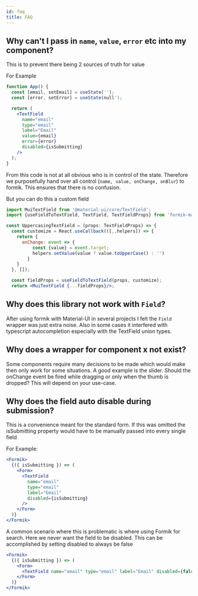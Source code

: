 ```yaml
---
id: faq
title: FAQ
---
```


## Why can't I pass in `name`, `value`, `error` etc into my component?

This is to prevent there being 2 sources of truth for value

For Example

```jsx
function App() {
  const [email, setEmail] = useState('');
  const [error, setError] = useState(null');

  return (
    <TextField
      name="email"
      type="email"
      label="Email"
      value={email}
      error={error}
      disabled={isSubmitting}
    />
  );
}
```

From this code is not at all obvious who is in control of the state. Therefore we purposefully hand over all control (`name, value, onChange, onBlur`) to formik. This ensures that there is no confusion.

But you can do this a custom field

```jsx
import MuiTextField from '@material-ui/core/TextField';
import {useFieldToTextField, TextField, TextFieldProps} from 'formik-material-ui';

const UppercasingTextField = (props: TextFieldProps) => {
  const customize = React.useCallback(([,,helpers]) => {
    return {
      onChange: event => {
          const {value} = event.target;
          helpers.setValue(value ? value.toUpperCase() : '')
        }
    }
  }, []);

  const fieldProps = useFieldToTextField(props, customize);
  return <MuiTextField {...fieldProps}/>;
```

## Why does this library not work with `Field`?

After using formik with Material-UI in several projects I felt the `Field` wrapper was just extra noise.
Also in some cases it interfered with typescript autocompletion especially with the TextField union types.

## Why does a wrapper for component x not exist?

Some components require many decisions to be made which would make then only work for some situations.
A good example is the slider. Should the onChange event be fired while dragging or only when the thumb is dropped? This will depend on your use-case.

## Why does the field auto disable during submission?

This is a convenience meant for the standard form. If this was omitted the isSubmitting property would have to be manually passed into every single field

For Example:

```jsx {8}
<Formik>
  {({ isSubmitting }) => (
    <Form>
      <TextField
        name="email"
        type="email"
        label="Email"
        disabled={isSubmitting}
      />
    </Form>
  )}
</Formik>
```

A common scenario where this is problematic is where using Formik for search. Here we never want the field to be disabled. This can be accomplished by setting disabled to always be false

```jsx {8}
<Formik>
  {({ isSubmitting }) => (
    <Form>
      <TextField name="email" type="email" label="Email" disabled={false} />
    </Form>
  )}
</Formik>
```
